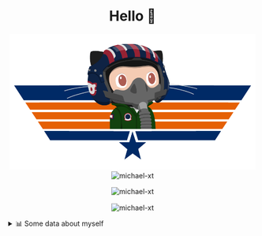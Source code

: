 <h1 align="center">Hello 👋</h1>


<p align="center"><img src="https://raw.githubusercontent.com/Michael-xT/Michael-xT/main/.github/topguntocat.png" width=500>
 <br>
<img src="https://komarev.com/ghpvc/?username=michael-xt&style=for-the-badge" alt="michael-xt" /> 
</p>

<p align="center"><img align="center" src="https://github-readme-stats.vercel.app/api/top-langs/?username=michael-xt&layout=compact&theme=dark&show_icons=true" alt="michael-xt" /></p>
<p align="center"><img align="center" src="https://github-readme-stats.vercel.app/api?username=michael-xt&show_icons=true&theme=dark&show_icons=true" alt="michael-xt" /></p>

<details align="left"><summary>📊 Some data about myself</summary>
<p>

<!--START_SECTION:waka-->
![Code Time](http://img.shields.io/badge/Code%20Time-397%20hrs%2021%20mins-blue)

**🐱 My GitHub Data** 

> 🏆 41 Contributions in the Year 2022
 > 
> 📦 16.6 MB Used in GitHub's Storage 
 > 
> 🚫 Not Opted to Hire
 > 
> 📜 8 Public Repositories 
 > 
> 🔑 25 Private Repositories  
 > 
**I'm an Early 🐤** 

```text
🌞 Morning    130 commits    ████████░░░░░░░░░░░░░░░░░   32.75% 
🌆 Daytime    107 commits    ██████░░░░░░░░░░░░░░░░░░░   26.95% 
🌃 Evening    156 commits    █████████░░░░░░░░░░░░░░░░   39.29% 
🌙 Night      4 commits      ░░░░░░░░░░░░░░░░░░░░░░░░░   1.01%

```
📅 **I'm Most Productive on Wednesday** 

```text
Monday       40 commits     ██░░░░░░░░░░░░░░░░░░░░░░░   10.08% 
Tuesday      53 commits     ███░░░░░░░░░░░░░░░░░░░░░░   13.35% 
Wednesday    84 commits     █████░░░░░░░░░░░░░░░░░░░░   21.16% 
Thursday     84 commits     █████░░░░░░░░░░░░░░░░░░░░   21.16% 
Friday       51 commits     ███░░░░░░░░░░░░░░░░░░░░░░   12.85% 
Saturday     54 commits     ███░░░░░░░░░░░░░░░░░░░░░░   13.6% 
Sunday       31 commits     ██░░░░░░░░░░░░░░░░░░░░░░░   7.81%

```


📊 **This Week I Spent My Time On** 

```text
🔥 Editors: 
No Activity Tracked This Week

💻 Operating System: 
Linux                    0 secs              ░░░░░░░░░░░░░░░░░░░░░░░░░   0%

```

**I Mostly Code in JavaScript** 

```text
JavaScript               10 repos            ███████░░░░░░░░░░░░░░░░░░   30.3% 
Java                     8 repos             ██████░░░░░░░░░░░░░░░░░░░   24.24% 
Vue                      3 repos             ██░░░░░░░░░░░░░░░░░░░░░░░   9.09% 
C#                       3 repos             ██░░░░░░░░░░░░░░░░░░░░░░░   9.09% 
HTML                     2 repos             █░░░░░░░░░░░░░░░░░░░░░░░░   6.06%

```


**Timeline**

![Chart not found](https://raw.githubusercontent.com/Michael-xT/Michael-xT/main/charts/bar_graph.png) 


 Last Updated on 06/05/2022 00:42:09 UTC
<!--END_SECTION:waka-->
</p>

